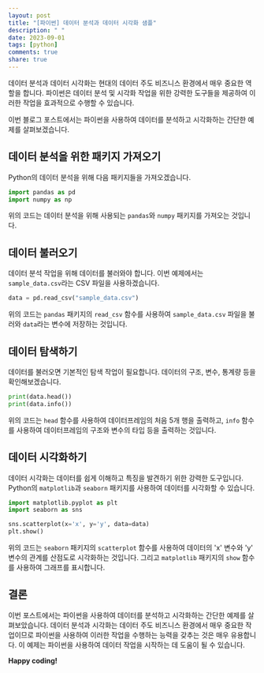 ```yaml
---
layout: post
title: "[파이썬] 데이터 분석과 데이터 시각화 샘플"
description: " "
date: 2023-09-01
tags: [python]
comments: true
share: true
---
```


데이터 분석과 데이터 시각화는 현대의 데이터 주도 비즈니스 환경에서 매우 중요한 역할을 합니다. 파이썬은 데이터 분석 및 시각화 작업을 위한 강력한 도구들을 제공하여 이러한 작업을 효과적으로 수행할 수 있습니다. 

이번 블로그 포스트에서는 파이썬을 사용하여 데이터를 분석하고 시각화하는 간단한 예제를 살펴보겠습니다.

## 데이터 분석을 위한 패키지 가져오기

Python의 데이터 분석을 위해 다음 패키지들을 가져오겠습니다.

```python
import pandas as pd
import numpy as np
```

위의 코드는 데이터 분석을 위해 사용되는 `pandas`와 `numpy` 패키지를 가져오는 것입니다.

## 데이터 불러오기

데이터 분석 작업을 위해 데이터를 불러와야 합니다. 이번 예제에서는 `sample_data.csv`라는 CSV 파일을 사용하겠습니다.

```python
data = pd.read_csv("sample_data.csv")
```

위의 코드는 `pandas` 패키지의 `read_csv` 함수를 사용하여 `sample_data.csv` 파일을 불러와 `data`라는 변수에 저장하는 것입니다.

## 데이터 탐색하기

데이터를 불러오면 기본적인 탐색 작업이 필요합니다. 데이터의 구조, 변수, 통계량 등을 확인해보겠습니다.

```python
print(data.head())
print(data.info())
```

위의 코드는 `head` 함수를 사용하여 데이터프레임의 처음 5개 행을 출력하고, `info` 함수를 사용하여 데이터프레임의 구조와 변수의 타입 등을 출력하는 것입니다.

## 데이터 시각화하기

데이터 시각화는 데이터를 쉽게 이해하고 특징을 발견하기 위한 강력한 도구입니다. Python의 `matplotlib`과 `seaborn` 패키지를 사용하여 데이터를 시각화할 수 있습니다.

```python
import matplotlib.pyplot as plt
import seaborn as sns

sns.scatterplot(x='x', y='y', data=data)
plt.show()
```

위의 코드는 `seaborn` 패키지의 `scatterplot` 함수를 사용하여 데이터의 'x' 변수와 'y' 변수의 관계를 산점도로 시각화하는 것입니다. 그리고 `matplotlib` 패키지의 `show` 함수를 사용하여 그래프를 표시합니다.

## 결론

이번 포스트에서는 파이썬을 사용하여 데이터를 분석하고 시각화하는 간단한 예제를 살펴보았습니다. 데이터 분석과 시각화는 데이터 주도 비즈니스 환경에서 매우 중요한 작업이므로 파이썬을 사용하여 이러한 작업을 수행하는 능력을 갖추는 것은 매우 유용합니다. 이 예제는 파이썬을 사용하여 데이터 작업을 시작하는 데 도움이 될 수 있습니다.

**Happy coding!**